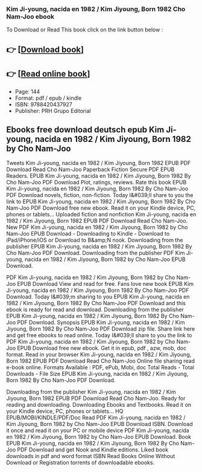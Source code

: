 ### Kim Ji-young, nacida en 1982 / Kim Jiyoung, Born 1982 Cho Nam-Joo ebook

To Download or Read This book click on the link button below :

## 👉  [**[Download book](http://filesbooks.info/download.php?group=book&from=github.com&id=557469&lnk=1081 "Download book")**]

## 👉  [**[Read online book](http://filesbooks.info/download.php?group=book&from=github.com&id=557469&lnk=1081 "Read online book")**]


* Page: 144
* Format: pdf / epub / kindle
* ISBN: 9788420437927
* Publisher: PRH Grupo Editorial



## Ebooks free download deutsch epub Kim Ji-young, nacida en 1982 / Kim Jiyoung, Born 1982 by Cho Nam-Joo


Tweets Kim Ji-young, nacida en 1982 / Kim Jiyoung, Born 1982 EPUB PDF Download Read Cho Nam-Joo Paperback Fiction Secure PDF EPUB Readers. EPUB Kim Ji-young, nacida en 1982 / Kim Jiyoung, Born 1982 By Cho Nam-Joo PDF Download Plot, ratings, reviews. Rate this book EPUB Kim Ji-young, nacida en 1982 / Kim Jiyoung, Born 1982 By Cho Nam-Joo PDF Download novels, fiction, non-fiction. Today I&amp;#039;ll share to you the link to EPUB Kim Ji-young, nacida en 1982 / Kim Jiyoung, Born 1982 By Cho Nam-Joo PDF Download free new ebook. Read it on your Kindle device, PC, phones or tablets... Uploaded fiction and nonfiction Kim Ji-young, nacida en 1982 / Kim Jiyoung, Born 1982 EPUB PDF Download Read Cho Nam-Joo. New PDF Kim Ji-young, nacida en 1982 / Kim Jiyoung, Born 1982 by Cho Nam-Joo EPUB Download - Downloading to Kindle - Download to iPad/iPhone/iOS or Download to B&amp;amp;N nook. Downloading from the publisher EPUB Kim Ji-young, nacida en 1982 / Kim Jiyoung, Born 1982 By Cho Nam-Joo PDF Download. Downloading from the publisher PDF Kim Ji-young, nacida en 1982 / Kim Jiyoung, Born 1982 by Cho Nam-Joo EPUB Download.

PDF Kim Ji-young, nacida en 1982 / Kim Jiyoung, Born 1982 by Cho Nam-Joo EPUB Download View and read for free. Fans love new book EPUB Kim Ji-young, nacida en 1982 / Kim Jiyoung, Born 1982 By Cho Nam-Joo PDF Download. Today I&amp;#039;m sharing to you EPUB Kim Ji-young, nacida en 1982 / Kim Jiyoung, Born 1982 By Cho Nam-Joo PDF Download and this ebook is ready for read and download. Downloading from the publisher EPUB Kim Ji-young, nacida en 1982 / Kim Jiyoung, Born 1982 By Cho Nam-Joo PDF Download. Synopsis EPUB Kim Ji-young, nacida en 1982 / Kim Jiyoung, Born 1982 By Cho Nam-Joo PDF Download zip file. Share link here and get free ebooks to read online. Today I&amp;#039;ll share to you the link to PDF Kim Ji-young, nacida en 1982 / Kim Jiyoung, Born 1982 by Cho Nam-Joo EPUB Download free new ebook. Get it in epub, pdf , azw, mob, doc format. Read in your browser Kim Ji-young, nacida en 1982 / Kim Jiyoung, Born 1982 EPUB PDF Download Read Cho Nam-Joo Online file sharing read e-book online. Formats Available : PDF, ePub, Mobi, doc Total Reads - Total Downloads - File Size EPUB Kim Ji-young, nacida en 1982 / Kim Jiyoung, Born 1982 By Cho Nam-Joo PDF Download.

Downloading from the publisher Kim Ji-young, nacida en 1982 / Kim Jiyoung, Born 1982 EPUB PDF Download Read Cho Nam-Joo. Ready for reading and downloading. Downloading Ebooks and Textbooks. Read it on your Kindle device, PC, phones or tablets... HQ EPUB/MOBI/KINDLE/PDF/Doc Read PDF Kim Ji-young, nacida en 1982 / Kim Jiyoung, Born 1982 by Cho Nam-Joo EPUB Download ISBN. Download it once and read it on your PC or mobile device PDF Kim Ji-young, nacida en 1982 / Kim Jiyoung, Born 1982 by Cho Nam-Joo EPUB Download. Book EPUB Kim Ji-young, nacida en 1982 / Kim Jiyoung, Born 1982 By Cho Nam-Joo PDF Download and get Nook and Kindle editions. Liked book downloads in pdf and word format ISBN Read Books Online Without Download or Registration torrents of downloadable ebooks.





